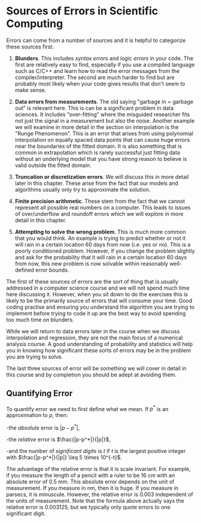 # Sources of Errors in Scientific Computing

Errors can come from a number of sources and it is helpful to categorize these sources first:

1. **Blunders**.  This includes *syntax errors* and *logic errors* in your code.  The first are relatively easy to find, especially if you use a compiled language such as C/C++ and learn how to read the error messages from the compiler/interpreter.  The second are much harder to find but are probably most likely when your code gives results that don't seem to make sense.

2. **Data errors from measurements**.  The old saying "garbage in = garbage out" is relevant here.  This is can be a significant problem in data sciences.  It includes "over-fitting" where the misguided researcher fits not just the signal in a measurement but also the noise.  Another example we will examine in more detail in the section on interpolation is the "Runge Phenomenon".  This is an error that arises from using polynomial interpolation on equally spaced data points that can cause huge errors near the boundaries of the fitted domain.  It is also something that is common in extrapolation which is rarely successful just fitting data without an underlying model that you have strong reason to believe is valid outside the fitted domain.

3. **Truncation or discretization errors**.  We will discuss this in more detail later in this chapter.  These arise from the fact that our models and algorithms usually only try to approximate the solution.  

4. **Finite precision arithmetic**.  These stem from the fact that we cannot represent all possible real numbers on a computer.  This leads to issues of over/underflow and roundoff errors which we will explore in more detail in this chapter.
5. **Attempting to solve the wrong problem**.  This is much more common that you would think.  An example is trying to predict whether or not it will rain in a certain location 60 days from now (i.e. yes or no).  This is a poorly conditioned problem.  However, if you change the problem slightly and ask for the probability that it will rain in a certain location 60 days from now, this new problem is now solvable within reasonably well-defined error bounds.  

The first of these sources of errors are the sort of thing that is usually addressed in a computer science course and we will not spend much time here discussing it.  However, when you sit down to do the exercises this is likely to be the primarily source of errors that will consume your time.  Good coding practise and ensuring you understand the algorithm you are trying to implement before trying to code it up are the best way to avoid spending too much time on blunders.

While we will return to data errors later in the course when we discuss interpolation and regression, they are not the main focus of a numerical analysis course.  A good understanding of probability and statistics will help you in knowing how significant these sorts of errors may be in the problem you are trying to solve.

The last three sources of error will be something we will cover in detail in this course and by completion you should be adept at avoiding them.  


## Quantifying Error

To quantify error we need to first define what we mean.
If $p^*$ is an approximation to $p$, then:

-the *absolute* error is $|p-p^*|$,

-the *relative* error is $\frac{|p-p^*|}{|p|}$,

-and the number of *significant digits* is $t$ if $t$ is the largest positive integer with $\frac{|p-p^*|}{|p|} \leq 5 \times 10^{-t}$.

The advantage of the relative error is that it is scale invariant.  For example, if you measure the length of a pencil with a ruler to be $16$ cm with an absolute error of $0.5$ mm.  This absolute error depends on the unit of measurement.  If you measure in nm, then it is huge.  If you measure in parsecs, it is minuscule.  However, the relative error is $0.003$ independent of the units of measurement.  Note that the formula above actually says the relative error is $0.003125$, but we typically only quote errors to one significant digit.

